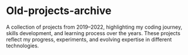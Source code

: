 # Old-projects-archive
A collection of projects from 2019–2022, highlighting my coding journey, skills development, and learning process over the years. These projects reflect my progress, experiments, and evolving expertise in different technologies.
